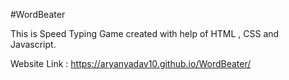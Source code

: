 #WordBeater

This is Speed Typing Game created with help of HTML , CSS  and Javascript.

Website Link :  https://aryanyadav10.github.io/WordBeater/
